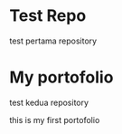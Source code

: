 
# Test Repo

test pertama repository  

# My portofolio

test kedua repository

this is my first portofolio 

